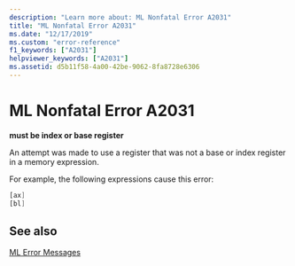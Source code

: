 ```yaml
---
description: "Learn more about: ML Nonfatal Error A2031"
title: "ML Nonfatal Error A2031"
ms.date: "12/17/2019"
ms.custom: "error-reference"
f1_keywords: ["A2031"]
helpviewer_keywords: ["A2031"]
ms.assetid: d5b11f58-4a00-42be-9062-8fa8728e6306
---
```

# ML Nonfatal Error A2031

**must be index or base register**

An attempt was made to use a register that was not a base or index register in a memory expression.

For example, the following expressions cause this error:

```asm
[ax]
[bl]
```

## See also

[ML Error Messages](ml-error-messages.md)
